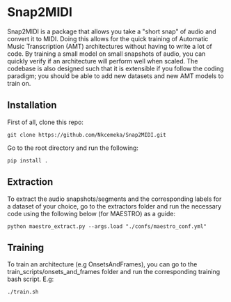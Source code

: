 # Snap2MIDI
Snap2MIDI is a package that allows you take a "short snap" of audio and convert it to MIDI. Doing this allows for the quick training of Automatic Music Transcription (AMT) architectures without having to write a lot of code. By training a small model on small snapshots of audio, you can quickly verify if an architecture will perform well when scaled. The codebase is also designed such that it is extensible if you follow the coding paradigm; you should be able to add new datasets and new AMT models to train on.

## Installation
First of all, clone this repo:
```
git clone https://github.com/Nkcemeka/Snap2MIDI.git
```

Go to the root directory and run the following:
```
pip install .
```

## Extraction
To extract the audio snapshots/segments and the corresponding labels for a dataset of your choice, go to the extractors folder and run the necessary code using the following below (for MAESTRO) as a guide:

```
python maestro_extract.py --args.load "./confs/maestro_conf.yml"
```

## Training
To train an architecture (e.g OnsetsAndFrames), you can go to the train_scripts/onsets_and_frames folder
 and run the corresponding training bash script. E.g:
```
./train.sh
```

